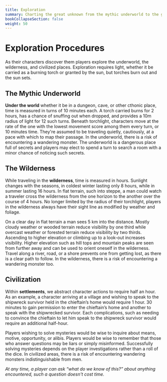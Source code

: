 ```yaml
---
title: Exploration
summary: Charting the great unknown from the mythic underworld to the great wilderness!
bookCollapseSection: false
weight: 50
---
```


# Exploration Procedures

As their characters discover them players explore the underworld, the wilderness, and civilized places. Exploration requires light, whether it be carried as a burning torch or granted by the sun, but torches burn out and the sun sets.

## The Mythic Underworld

**Under the world** whether it be in a dungeon, cave, or other cthonic place, time is measured in turns of 10 minutes each. A torch carried burns for 2 hours, has a chance of snuffing out when dropped, and provides a 10m radius of light for 12 such turns. Beneath torchlight, characters move at the rate of the one with the lowest movement score among them every turn, or 10 minutes time. They're assumed to be traveling quietly, cautiously, at a pace with which to map their passage. In the underworld, there is a risk of encountering a wandering monster. The underworld is a dangerous place full of secrets and players may elect to spend a turn to search a room with a minor chance of noticing such secrets.

## The Wilderness

While traveling in the **wilderness**, time is measured in hours. Sunlight changes with the seasons, in coldest winter lasting only 8 hours, while in summer lasting 16 hours. In flat terrain, such into steppe, a man could watch a traveler cross the wilderness from the one horizon to the another over the course of 4 hours. No longer limited by the radius of their torchlight, players in the wilderness always have their sight line as modified by weather and foliage.

On a clear day in flat terrain a man sees 5 km into the distance. Mostly cloudy weather or wooded terrain reduce visibility by one third while overcast weather or forested terrain reduce visibility by two thirds. Ascending to higher elevation or climbing up to a look-out increases visibility. Higher elevation such as hill tops and mountain peaks are seen from further away and can be used to orient oneself in the wilderness. Travel along a river, road, or a shore prevents one from getting lost, as there is a clear path to follow. In the wilderness, there is a risk of encountering a wandering monster too.

## Civilization

Within **settlements**, we abstract character actions to require half an hour. As an example, a character arriving at a village and wishing to speak to the shipwreck survivor held in the chieftain’s home would require 1 hour. 30 minutes to gain permission to enter the chieftain’s home and another to speak with the shipwrecked survivor. Each complications, such as needing to convince the chieftain to let him speak to the shipwreck survivor would require an additional half-hour.

Players wishing to solve mysteries would be wise to inquire about means, motive, opportunity, or alibis. Players would be wise to remember that those who answer questions may be liars or simply misinformed. Successfully solving mysteries depends on the player investigations rather than a roll of the dice. In civilized areas, there is a risk of encountering wandering monsters indistinguishable from men.

_At any time, a player can ask “what do we know of this?” about anything encountered, such a question doesn't cost time._
